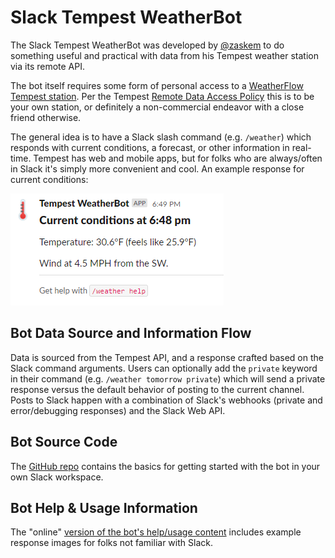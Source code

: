 # Slack Tempest WeatherBot
The Slack Tempest WeatherBot was developed by [@zaskem](https://github.com/zaskem) to do something useful and practical with data from his Tempest weather station via its remote API. 

The bot itself requires some form of personal access to a [WeatherFlow Tempest station](https://weatherflow.com/tempest-weather-system/). Per the Tempest [Remote Data Access Policy](https://weatherflow.github.io/Tempest/api/remote-developer-policy.html) this is to be your own station, or definitely a non-commercial endeavor with a close friend otherwise.

The general idea is to have a Slack slash command (e.g. `/weather`) which responds with current conditions, a forecast, or other information in real-time. Tempest has web and mobile apps, but for folks who are always/often in Slack it's simply more convenient and cool. An example response for current conditions:

![example response for current conditions](https://github.com/zaskem/slackbot-tempestweather/blob/gh-pages/images/current.png?raw=true)

## Bot Data Source and Information Flow
Data is sourced from the Tempest API, and a response crafted based on the Slack command arguments. Users can optionally add the `private` keyword in their command (e.g. `/weather tomorrow private`) which will send a private response versus the default behavior of posting to the current channel. Posts to Slack happen with a combination of Slack's webhooks (private and error/debugging responses) and the Slack Web API.

## Bot Source Code
The [GitHub repo](https://github.com/zaskem/slackbot-tempestweather) contains the basics for getting started with the bot in your own Slack workspace.

## Bot Help & Usage Information
The "online" [version of the bot's help/usage content](help.md) includes example response images for folks not familiar with Slack.